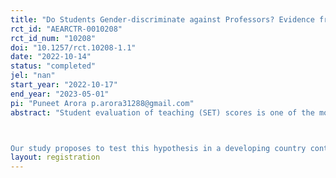 ```yaml
---
title: "Do Students Gender-discriminate against Professors? Evidence from a Natural Field Experiment"
rct_id: "AEARCTR-0010208"
rct_id_num: "10208"
doi: "10.1257/rct.10208-1.1"
date: "2022-10-14"
status: "completed"
jel: "nan"
start_year: "2022-10-17"
end_year: "2023-05-01"
pi: "Puneet Arora p.arora31288@gmail.com"
abstract: "Student evaluation of teaching (SET) scores is one of the most common criterion used by universities to judge instructor quality. Such evaluations are often biased negatively for female instructors. It is more pronounced for junior female instructors, and for the female instructors teaching a technical course, for instance, the ones involving more math. Such discrimination stems mostly from the evaluations by male students and have been tested causally in several developed countries. 

Our study proposes to test this hypothesis in a developing country context where the evidence on gender-bias against women instructors in academia is limited. Using a natural field experiment conducted with over 500 students of Principles of Microeconomics class at a large private university in India, we also test a behavioral intervention to mitigate the gender-bias, if any."
layout: registration
---
```


